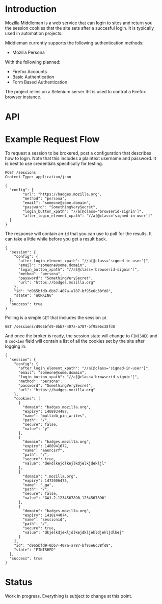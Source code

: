 Introduction
============

Mozilla Middleman is a web service that can login to sites and return you the session cookies that the site sets after a succesful login. It is typically used in automation projects.

Middleman currently supports the following authentication methods:

 * Mozilla Persona

With the following planned:

 * Firefox Accounts
 * Basic Authentication
 * Form Based Authentication

The project relies on a Selenium server tht is used to control a Firefox browser instance.

API
===

Example Request Flow
====================

To request a session to be brokered, post a configuration that describes how to login. Note that this includes a plaintext username and password. It is best to use credentials specifically for testing.

```
POST /sessions
Content-Type: application/json

{
  "config": {
        "url": "https://badges.mozilla.org",
        "method": "persona",
        "email": "someone@some.domain",
        "password": "SomethingVerySecret",
        "login_button_xpath": "//a[@class='browserid-signin']",
        "after_login_element_xpath": "//a[@class='signed-in-user']"
  }
}
```

The response will contain an `id` that you can use to poll for the results. It can take a little while before you get a result back.

```
{
  "session": {
    "config": {
      "after_login_element_xpath": "//a[@class='signed-in-user']",
      "email": "someone@some.domain",
      "login_button_xpath": "//a[@class='browserid-signin']",
      "method": "persona",
      "password": "SomethingVerySecret",
      "url": "https://badges.mozilla.org"
    },
    "id": "d965bfd9-0bb7-407a-a787-bf95e6c38fd8",
    "state": "WORKING"
  },
  "success": true
}
```

Polling is a simple `GET` that includes the session `id`.

```
GET /sessions/d965bfd9-0bb7-407a-a787-bf95e6c38fd8
```

And once the broker is ready, the session state will change to `FINISHED` and a `cookies` field will contain a list of all the cookies set by the site after logging in.

```
{
  "session": {
    "config": {
      "after_login_element_xpath": "//a[@class='signed-in-user']",
      "email": "someone@some.domain",
      "login_button_xpath": "//a[@class='browserid-signin']",
      "method": "persona",
      "password": "SomethingVerySecret",
      "url": "https://badges.mozilla.org"
    },
    "cookies": [
      {
        "domain": "badges.mozilla.org",
        "expiry": 1408934487,
        "name": "multidb_pin_writes",
        "path": "/",
        "secure": false,
        "value": "y"
      },
      {
        "domain": "badges.mozilla.org",
        "expiry": 1408941672,
        "name": "anoncsrf",
        "path": "/",
        "secure": true,
        "value": "dekdlkejdlkejlkdjelkjdekljl"
      },
      {
        "domain": ".mozilla.org",
        "expiry": 1472006475,
        "name": "_ga",
        "path": "/",
        "secure": false,
        "value": "GA1.2.1234567890.1234567890"
      },
      {
        "domain": "badges.mozilla.org",
        "expiry": 1410144074,
        "name": "sessionid",
        "path": "/",
        "secure": true,
        "value": "dkjelkdjekljdlkejdkljekldjekljdlkej"
      }
    ],
    "id": "d965bfd9-0bb7-407a-a787-bf95e6c38fd8",
    "state": "FINISHED"
  },
  "success": true
}
```

Status
======

Work in progress. Everything is subject to change at this point.
